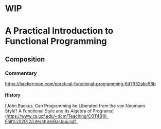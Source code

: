 # WIP

# A Practical Introduction to Functional Programming

## Composition


### Commentary
https://hackernoon.com/practical-functional-programming-6d7932abc58b
#### History
[John Backus, Can Programming be Liberated from the von Neumann Style? A Functional Style and its Algebra of Programs](https://www.cs.ucf.edu/~dcm/Teaching/COT4810-Fall%202012/Literature/Backus.pdf_
